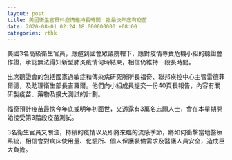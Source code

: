 ```yaml
---
layout: post
title: 美國衛生官員料疫情維持長時間　指最快年底有疫苗
date: 2020-08-01 02:24:18.000000000 +08:00
categories: rthk
---
```


美國3名高級衛生官員，應邀到國會眾議院轄下，應對疫情專責危機小組的聽證會作證，承認無法得知新型肺炎疫情何時結束，相信仍維持一段長時間。

出席聽證會的包括國家過敏症和傳染病研究所所長福奇、聯邦疾控中心主管雷德菲爾德，及助理衛生部長吉羅爾。他們向小組成員提交一份40頁長報告，內容有關研製疫苗、藥物及擴大測試的計劃。

福奇預計疫苗最快今年底或明年初面世，又透露有3萬名志願人士，會在本星期開始接受第3階段疫苗測試。

3名衛生官員又關注，持續的疫情以及即將來臨的流感季節，將如何衝擊當地醫療系統，相信會對病床使用量、化驗所、個人保護裝備需求及醫護人員安全，造成巨大負擔。
